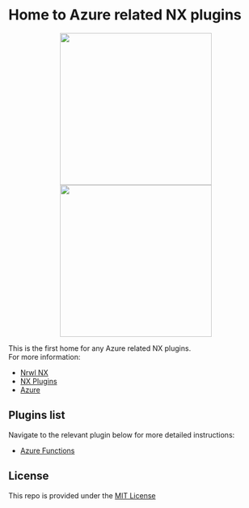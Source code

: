 # Home to Azure related NX plugins
<div align="center">
  <img src="https://cdn-images-1.medium.com/max/1200/1*WKgsSIGP_n6acei-mDWsOA.png" style="height:300px;" />
  <img src="https://www.svgrepo.com/download/303372/azure-1-logo.svg" style="height:300px;" />
</div>

This is the first home for any Azure related NX plugins.  
For more information:
- [Nrwl NX](https://nx.dev)
- [NX Plugins](https://nx.dev/packages/nx-plugin)
- [Azure](https://azure.microsoft.com)

## Plugins list
Navigate to the relevant plugin below for more detailed instructions:
 - [Azure Functions](/packages/func)

## License
This repo is provided under the [MIT License](/LICENSE)
